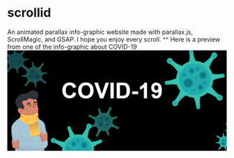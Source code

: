 # scrollid
 An animated parallax info-graphic website made with parallax.js, ScrollMagic, and GSAP. I hope you enjoy every scroll. ^^
Here is a preview from one of the info-graphic about COVID-19
![](view.png)

